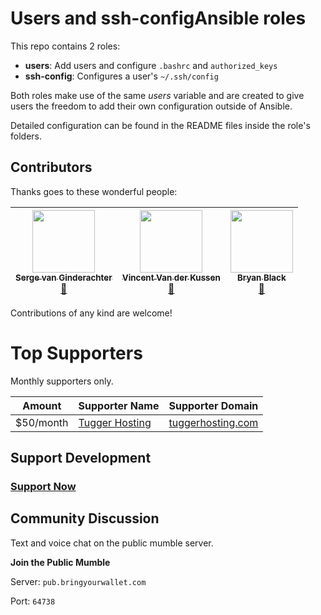# Users and ssh-configAnsible roles
This repo contains 2 roles:

- **users**: Add users and configure `.bashrc` and `authorized_keys`
- **ssh-config**: Configures a user's `~/.ssh/config`

Both roles make use of the same _users_ variable and are created to give users the freedom to add their own configuration outside of Ansible.

Detailed configuration can be found in the README files inside the role's folders.

## Contributors

Thanks goes to these wonderful people:

<!-- ALL-CONTRIBUTORS-LIST:START - Do not remove or modify this section -->
| [<img src="https://avatars2.githubusercontent.com/u/382239" width="100px;"/><br /><sub>Serge van Ginderachter</sub>](https://github.com/srgvg)<br />[📖](https://github.com/stationgroup/ansible-experiments/commits?author=srgvg) | [<img src="https://avatars1.githubusercontent.com/u/676958" width="100px;"/><br /><sub>Vincent Van der Kussen</sub>](https://github.com/vincentvdk)<br />[📖](https://github.com/stationgroup/ansible-experiments/commits?author=vincentvdk) | [<img src="https://avatars.githubusercontent.com/u/5644977?v=3" width="100px;"/><br /><sub>Bryan Black</sub>](https://bringyourwallet.com)<br />[📖](https://github.com/stationgroup/ansible-experiments/commits?author=reelsense) 
| :---: | :---: | :---: |

<!-- ALL-CONTRIBUTORS-LIST:END -->

Contributions of any kind are welcome!


# Top Supporters

Monthly supporters only.

Amount     | Supporter Name            | Supporter Domain       
-----------|---------------------------|------------------------
$50/month  | [Tugger Hosting][thgh]    | [tuggerhosting.com][th]

[reelsense]: https://github.com/reelsense
[byw]: http://frothymix.info
[thgh]: https://github.com/TuggerHosting
[th]: https://tuggerhosting.com/
[ydn]: https://yelladognetworks.com


## Support Development

### **[Support Now](https://reelsense.tv/donate)**


## Community Discussion

Text and voice chat on the public mumble server.

**Join the Public Mumble**

Server: `pub.bringyourwallet.com`

Port: `64738`

